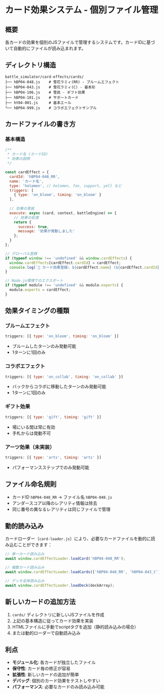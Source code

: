 # カード効果システム - 個別ファイル管理

## 概要

各カードの効果を個別のJSファイルで管理するシステムです。カードIDに基づいて自動的にファイルが読み込まれます。

## ディレクトリ構造

```
battle_simulator/card-effects/cards/
├── hBP04-048.js    # 雪花ラミィ(RR) - ブルームエフェクト
├── hBP04-043.js    # 雪花ラミィ(C) - 基本形
├── hBP04-106.js    # 雪民 - ギフト効果
├── hBP04-101.js    # サポートカード
├── hY04-001.js     # 基本エール
└── hBP04-999.js    # コラボエフェクトサンプル
```

## カードファイルの書き方

### 基本構造

```javascript
/**
 * カード名 (カードID)
 * 効果の説明
 */

const cardEffect = {
  cardId: 'hBP04-048_RR',
  name: 'カード名',
  type: 'holomen', // holomen, fan, support, yell など
  triggers: [
    { type: 'on_bloom', timing: 'on_bloom' }
  ],
  
  // 効果の実装
  execute: async (card, context, battleEngine) => {
    // 効果の処理
    return {
      success: true,
      message: '効果が発動しました'
    };
  }
};

// グローバル登録
if (typeof window !== 'undefined' && window.cardEffects) {
  window.cardEffects[cardEffect.cardId] = cardEffect;
  console.log(`📝 カード効果登録: ${cardEffect.name} (${cardEffect.cardId})`);
}

// Node.js環境でのエクスポート
if (typeof module !== 'undefined' && module.exports) {
  module.exports = cardEffect;
}
```

## 効果タイミングの種類

### ブルームエフェクト
```javascript
triggers: [{ type: 'on_bloom', timing: 'on_bloom' }]
```
- ブルームしたターンのみ発動可能
- 1ターンに1回のみ

### コラボエフェクト
```javascript
triggers: [{ type: 'on_collab', timing: 'on_collab' }]
```
- バックからコラボに移動したターンのみ発動可能
- 1ターンに1回のみ

### ギフト効果
```javascript
triggers: [{ type: 'gift', timing: 'gift' }]
```
- 場にいる間は常に有効
- 手札からは発動不可

### アーツ効果（未実装）
```javascript
triggers: [{ type: 'arts', timing: 'arts' }]
```
- パフォーマンスステップでのみ発動可能

## ファイル命名規則

- カードID `hBP04-048_RR` → ファイル名 `hBP04-048.js`
- アンダースコア以降のレアリティ情報は除去
- 同じ番号の異なるレアリティは同じファイルで管理

## 動的読み込み

カードローダー（`card-loader.js`）により、必要なカードファイルを動的に読み込むことができます：

```javascript
// 単一カード読み込み
await window.cardEffectLoader.loadCard('hBP04-048_RR');

// 複数カード読み込み
await window.cardEffectLoader.loadCards(['hBP04-048_RR', 'hBP04-043_C']);

// デッキ全体読み込み
await window.cardEffectLoader.loadDeck(deckArray);
```

## 新しいカードの追加方法

1. `cards/` ディレクトリに新しいJSファイルを作成
2. 上記の基本構造に従ってカード効果を実装
3. HTMLファイルに手動でscriptタグを追加（静的読み込みの場合）
4. または動的ローダーで自動読み込み

## 利点

- **モジュール化**: 各カードが独立したファイル
- **保守性**: カード毎の修正が容易
- **拡張性**: 新しいカードの追加が簡単
- **デバッグ**: 個別のカード効果をテストしやすい
- **パフォーマンス**: 必要なカードのみ読み込み可能
